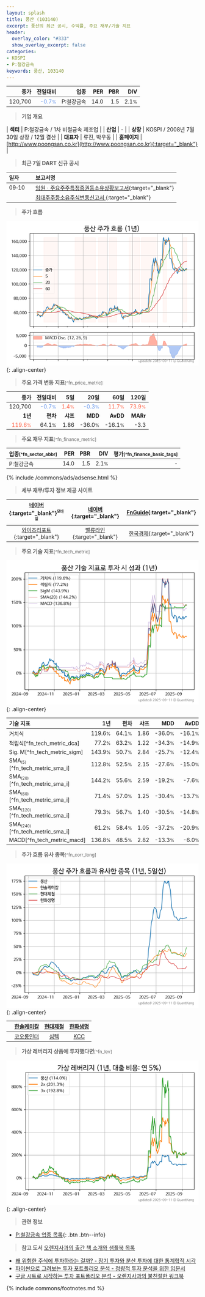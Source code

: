 ```yaml
---
layout: splash
title: 풍산 (103140)
excerpt: 풍산의 최근 공시, 수익률, 주요 재무/기술 지표
header:
  overlay_color: "#333"
  show_overlay_excerpt: false
categories:
- KOSPI
- P:철강금속
keywords: 풍산, 103140
---
```


| **종가** | **전일대비** | **업종** | **PER** | **PBR** | **DIV** |
| -------: | -----------: | -------: | ------: | ------: | ------: |
| 120,700 | <span style="color: cornflowerblue">-0.7<small>%</small></span> | P:철강금속 | 14.0 | 1.5 | 2.1<small>%</small> |

<!-- more -->


> **기업 개요**<a id="company"></a>

| <span style="white-space:nowrap;">**섹터**</span> | P:철강금속 / 1차 비철금속 제조업 |
| <span style="white-space:nowrap;">**산업**</span> | - |
| <span style="white-space:nowrap;">**상장**</span> | KOSPI / 2008년 7월 30일 상장 / 12월 결산 |
| <span style="white-space:nowrap;">**대표자**</span> | 류진, 박우동 |
| <span style="white-space:nowrap;">**홈페이지**</span> | [http://www.poongsan.co.kr](http://www.poongsan.co.kr){:target="_blank"} |


> **최근 7일 DART 신규 공시**<a id="dart"></a>

| **일자** |      | **보고서명** |
| :------- | :--- | :----------- |
| 09&#x2011;10 | | [임원ㆍ주요주주특정증권등소유상황보고서](https://dart.fss.or.kr/dsaf001/main.do?rcpNo=20250910000606){:target="_blank"} |
|  | | [최대주주등소유주식변동신고서              ](https://dart.fss.or.kr/dsaf001/main.do?rcpNo=20250910800430){:target="_blank"} |


> **주가 흐름**<a id="price"></a>

![103140](/stock/images/103140.png){: .align-center}


> **주요 가격 변동 지표**<small>[^fn_price_metric]</small>

| **종가** | **전일대비** | **5일** | **20일** | **60일** | **120일** |
| -------: | -----------: | ------: | -------: | -------: | --------: |
| 120,700 | <span style="color: cornflowerblue">-0.7<small>%</small></span> | <span style="color: tomato">1.4<small>%</small></span> | <span style="color: cornflowerblue">-0.3<small>%</small></span> | <span style="color: tomato">11.7<small>%</small></span> | <span style="color: tomato">73.9<small>%</small></span> |
| **1년** | **편차** | **샤프** | **MDD** | **AvDD** | **MARr** |
| <span style="color: tomato">119.6<small>%</small></span> | 64.1<small>%</small> | 1.86 | -36.0<small>%</small> | -16.1<small>%</small> | -3.3 |


> **주요 재무 지표**<small>[^fn_finance_metric]</small>

| **업종**<small>[^fn_sector_abbr]</small> | **PER** | **PBR** | **DIV** | **평가**<small>[^fn_finance_basic_tags]</small> |
| :--------------------------------------- | ------: | ------: | ------: | ----------------------------------------------: |
| P:철강금속 | 14.0 | 1.5 | 2.1<small>%</small> | - |



{% include /commons/ads/adsense.html %}

> **세부 재무/투자 정보 제공 사이트**

| [네이버](https://m.stock.naver.com/domestic/stock/103140/finance/summary){:target="_blank"}<sup><small>모바일</small></sup> | [네이버](https://finance.naver.com/item/coinfo.naver?code=103140){:target="_blank"} | [FnGuide](https://comp.fnguide.com/SVO2/ASP/SVD_Invest.asp?gicode=A103140&MenuYn=Y){:target="_blank"} |
| :---: | :---: | :---: |
| [와이즈리포트](https://comp.wisereport.co.kr/company/c1040001.aspx?cmp_cd=103140){:target="_blank"} | [밸류라인](https://www.valueline.co.kr/finance/summary/103140){:target="_blank"} | [한국경제](https://markets.hankyung.com/stock/103140/financial-summary){:target="_blank"} |


> **주요 기술 지표**<small>[^fn_tech_metric]</small>


![103140](/stock/images/103140_tech.png){: .align-center}

| **기술 지표** | **1년** | **편차** | **샤프** | **MDD** | **AvDD** |
| :------------ | ------: | -----------: | -------: | ------: | -------: |
| 거치식 | 119.6<small>%</small> | 64.1<small>%</small> | 1.86 | -36.0<small>%</small> | -16.1<small>%</small> |
| 적립식[^fn_tech_metric_dca] | 77.2<small>%</small> | 63.2<small>%</small> | 1.22 | -34.3<small>%</small> | -14.9<small>%</small> |
| Sig. M[^fn_tech_metric_sigm] | 143.9<small>%</small> | 50.7<small>%</small> | 2.84 | -25.7<small>%</small> | -12.4<small>%</small> |
| SMA<small><sub>(5)</sub></small>[^fn_tech_metric_sma_i] | 112.8<small>%</small> | 52.5<small>%</small> | 2.15 | -27.6<small>%</small> | -15.0<small>%</small> |
| SMA<small><sub>(20)</sub></small>[^fn_tech_metric_sma_i] | 144.2<small>%</small> | 55.6<small>%</small> | 2.59 | -19.2<small>%</small> | -7.6<small>%</small> |
| SMA<small><sub>(60)</sub></small>[^fn_tech_metric_sma_i] | 71.4<small>%</small> | 57.0<small>%</small> | 1.25 | -30.4<small>%</small> | -13.7<small>%</small> |
| SMA<small><sub>(120)</sub></small>[^fn_tech_metric_sma_i] | 79.3<small>%</small> | 56.7<small>%</small> | 1.40 | -30.5<small>%</small> | -14.8<small>%</small> |
| SMA<small><sub>(240)</sub></small>[^fn_tech_metric_sma_i] | 61.2<small>%</small> | 58.4<small>%</small> | 1.05 | -37.2<small>%</small> | -20.9<small>%</small> |
| MACD[^fn_tech_metric_macd] | 136.8<small>%</small> | 48.5<small>%</small> | 2.82 | -13.3<small>%</small> | -6.0<small>%</small> |


> **주가 흐름 유사 종목**<a id="corr"></a><small>[^fn_corr_long]</small>

![103140](/stock/images/103140_corr.png){: .align-center}

|       | [한솔케미칼](/014680/) | [현대제철](/004020/) | [한화생명](/088350/) |
| :---: | :------------------------------------: | :------------------------------------: | :------------------------------------: |
|       | [코오롱인더](/120110/) | [심텍](/222800/) | [KCC](/002380/) |


> **가상 레버리지 상품에 투자했다면**<a id="2x"></a><small>[^fn_lev]</small>

![103140](/stock/images/103140_2x.png){: .align-center}


> **관련 정보**

- [P:철강금속 업종 목록](/stats/sector/kospi_업종_철강금속_종목/){: .btn .btn--info}

> **참고 도서** [오렌지사과의 출간 책 소개와 샘플북 목록](https://kongdori.tistory.com/691)

- [왜 위험한 주식에 투자하라는 걸까? - 장기 투자와 분산 투자에 대한 통계학적 시각](https://kongdori.tistory.com/421)
- [파이썬으로 그려보는 투자 포트폴리오 분석  - 정량적 투자 분석을 위한 입문서](https://kongdori.tistory.com/643)
- [구글 시트로 시작하는 투자 포트폴리오 분석 - 오렌지사과의 불친절한 워크북](https://kongdori.tistory.com/449)


{% include commons/footnotes.md %}